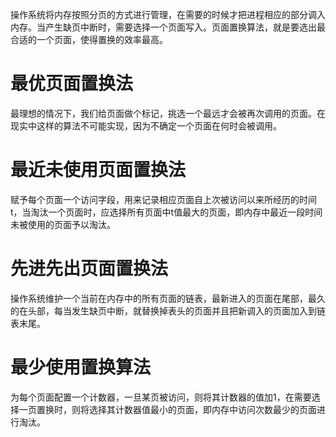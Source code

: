 操作系统将内存按照分页的方式进行管理，在需要的时候才把进程相应的部分调入内存。当产生缺页中断时，需要选择一个页面写入。页面置换算法，就是要选出最合适的一个页面，使得置换的效率最高。

# 最优页面置换法

最理想的情况下，我们给页面做个标记，挑选一个最远才会被再次调用的页面。在现实中这样的算法不可能实现，因为不确定一个页面在何时会被调用。

# 最近未使用页面置换法

赋予每个页面一个访问字段，用来记录相应页面自上次被访问以来所经历的时间t，当淘汰一个页面时，应选择所有页面中t值最大的页面，即内存中最近一段时间未被使用的页面予以淘汰。

# 先进先出页面置换法

操作系统维护一个当前在内存中的所有页面的链表，最新进入的页面在尾部，最久的在头部，每当发生缺页中断，就替换掉表头的页面并且把新调入的页面加入到链表末尾。 

# 最少使用置换算法

为每个页面配置一个计数器，一旦某页被访问，则将其计数器的值加1，在需要选择一页置换时，则将选择其计数器值最小的页面，即内存中访问次数最少的页面进行淘汰。 